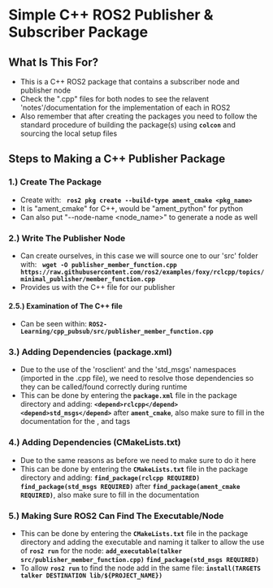
# **Simple C++ ROS2 Publisher & Subscriber Package**

## What Is This For?

- This is a C++ ROS2 package that contains a subscriber node and publisher node
- Check the ".cpp" files for both nodes to see the relavent 'notes'/documentation for the implementation of each in ROS2
- Also remember that after creating the packages you need to follow the standard procedure of building the package(s) using **`colcon`** and sourcing the local setup files

## Steps to Making a C++ Publisher Package

### **1.) Create The Package**
- Create with: **` ros2 pkg create --build-type ament_cmake <pkg_name>`**
- It is "ament_cmake" for C++, would be "ament_python" for python
- Can also put "--node-name <node_name>" to generate a node as well

### **2.) Write The Publisher Node**
- Can create ourselves, in this case we will source one to our 'src' folder with: **` wget -O publisher_member_function.cpp https://raw.githubusercontent.com/ros2/examples/foxy/rclcpp/topics/minimal_publisher/member_function.cpp`**
- Provides us with the C++ file for our publisher


#### **2.5.) Examination of The C++ file**
- Can be seen within: **`ROS2-Learning/cpp_pubsub/src/publisher_member_function.cpp`**


### **3.) Adding Dependencies (package.xml)**
- Due to the use of the 'rosclient' and the 'std_msgs' namespaces (imported in the .cpp file), we need to resolve those dependencies so they can be called/found correctly during runtime
- This can be done by entering the **`package.xml`** file in the package directory and adding:
**`<depend>rclcpp</depend>`**
**`<depend>std_msgs</depend>`**
  after **`ament_cmake`**, also make sure to fill in the documentation for the <description>, <maintainer> and <license> tags
  
### **4.) Adding Dependencies (CMakeLists.txt)**
- Due to the same reasons as before we need to make sure to do it here
- This can be done by entering the **`CMakeLists.txt`** file in the package directory and adding:
**`find_package(rclcpp REQUIRED)`**
**`find_package(std_msgs REQUIRED)`**
  after **`find_package(ament_cmake REQUIRED)`**, also make sure to fill in the documentation

### **5.) Making Sure ROS2 Can Find The Executable/Node**
- This can be done by entering the **`CMakeLists.txt`** file in the package directory and adding the executable and naming it talker to allow the use of **`ros2 run`** for the node:
**`add_executable(talker src/publisher_member_function.cpp)`**
**`find_package(std_msgs REQUIRED)`**
- To allow **`ros2 run`** to find the node add in the same file:
  **`install(TARGETS
  talker
  DESTINATION lib/${PROJECT_NAME}) `**
  
  
  

  
